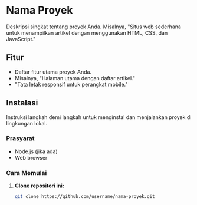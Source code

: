 # Nama Proyek

Deskripsi singkat tentang proyek Anda. Misalnya, "Situs web sederhana untuk menampilkan artikel dengan menggunakan HTML, CSS, dan JavaScript."

## Fitur

- Daftar fitur utama proyek Anda.
- Misalnya, "Halaman utama dengan daftar artikel."
- "Tata letak responsif untuk perangkat mobile."

## Instalasi

Instruksi langkah demi langkah untuk menginstal dan menjalankan proyek di lingkungan lokal.

### Prasyarat

- Node.js (jika ada)
- Web browser

### Cara Memulai

1. **Clone repositori ini:**

   ```bash
   git clone https://github.com/username/nama-proyek.git
